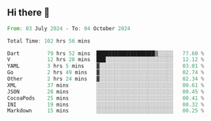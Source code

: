 ## Hi there 👋

<!--START_SECTION:waka-->

```rust
From: 03 July 2024 - To: 04 October 2024

Total Time: 102 hrs 56 mins

Dart         79 hrs 52 mins  ███████████████████▒░░░░░   77.60 %
V            12 hrs 28 mins  ███░░░░░░░░░░░░░░░░░░░░░░   12.12 %
YAML         3 hrs 5 mins    ▓░░░░░░░░░░░░░░░░░░░░░░░░   03.01 %
Go           2 hrs 49 mins   ▓░░░░░░░░░░░░░░░░░░░░░░░░   02.74 %
Other        2 hrs 24 mins   ▓░░░░░░░░░░░░░░░░░░░░░░░░   02.34 %
XML          37 mins         ░░░░░░░░░░░░░░░░░░░░░░░░░   00.61 %
JSON         28 mins         ░░░░░░░░░░░░░░░░░░░░░░░░░   00.45 %
CocoaPods    25 mins         ░░░░░░░░░░░░░░░░░░░░░░░░░   00.41 %
INI          19 mins         ░░░░░░░░░░░░░░░░░░░░░░░░░   00.32 %
Markdown     15 mins         ░░░░░░░░░░░░░░░░░░░░░░░░░   00.25 %
```

<!--END_SECTION:waka-->

<!--
**mathiskakal/mathiskakal** is a ✨ _special_ ✨ repository because its `README.md` (this file) appears on your GitHub profile.

Here are some ideas to get you started:

- 🔭 I’m currently working on ...
- 🌱 I’m currently learning ...
- 👯 I’m looking to collaborate on ...
- 🤔 I’m looking for help with ...
- 💬 Ask me about ...
- 📫 How to reach me: ...
- 😄 Pronouns: ...
- ⚡ Fun fact: ...
-->
